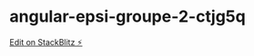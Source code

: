 # angular-epsi-groupe-2-ctjg5q

[Edit on StackBlitz ⚡️](https://stackblitz.com/edit/angular-epsi-groupe-2-ctjg5q)